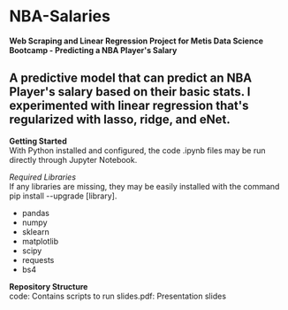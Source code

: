 # NBA-Salaries  
  
**Web Scraping and Linear Regression Project for Metis Data Science Bootcamp  - Predicting a NBA Player's Salary**  
  
**A predictive model that can predict an NBA Player's salary based on their basic stats. I experimented with linear regression that's regularized with lasso, ridge, and eNet.**  
---
**Getting Started**   
With Python installed and configured, the code .ipynb files may be run directly through Jupyter Notebook.  
  
*Required Libraries*  
If any libraries are missing, they may be easily installed with the command pip install --upgrade [library].

- pandas  
- numpy  
- sklearn  
- matplotlib  
- scipy  
- requests  
- bs4  
  
**Repository Structure**  
code: Contains scripts to run
slides.pdf: Presentation slides
